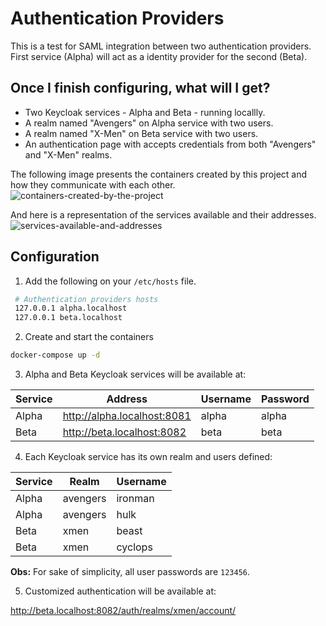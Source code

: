 # Authentication Providers

This is a test for SAML integration between two authentication providers. First service (Alpha) will act as a identity provider for the second (Beta).

## Once I finish configuring, what will I get?

- Two Keycloak services - Alpha and Beta - running locallly.
- A realm named "Avengers" on Alpha service with two users.
- A realm named "X-Men" on Beta service with two users.
- An authentication page with accepts credentials from both "Avengers" and "X-Men" realms.

The following image presents the containers created by this project and how they communicate with each other.
![containers-created-by-the-project](https://user-images.githubusercontent.com/13152452/134371560-e32695d8-bf10-45c7-98e9-cc2f6d993c67.png)

And here is a representation of the services available and their addresses.
![services-available-and-addresses](https://user-images.githubusercontent.com/13152452/134372232-e9ab2795-ac88-41e6-9704-90b5061abda9.png)


## Configuration

1. Add the following on your `/etc/hosts` file.

```bash
 # Authentication providers hosts
 127.0.0.1 alpha.localhost
 127.0.0.1 beta.localhost
```

2. Create and start the containers

```bash
docker-compose up -d
```

3. Alpha and Beta Keycloak services will be available at:

  | Service | Address                     | Username | Password |
  | ------- | --------------------------- | -------- | -------- |
  | Alpha   | http://alpha.localhost:8081 | alpha    | alpha    |
  | Beta    | http://beta.localhost:8082  | beta     | beta     |

4. Each Keycloak service has its own realm and users defined:

  | Service | Realm    | Username |
  | ------- | -------- | -------- |
  | Alpha   | avengers | ironman  |
  | Alpha   | avengers | hulk     |
  | Beta    | xmen     | beast    |
  | Beta    | xmen     | cyclops  |

**Obs:** For sake of simplicity, all user passwords are `123456`.

5. Customized authentication will be available at:

http://beta.localhost:8082/auth/realms/xmen/account/